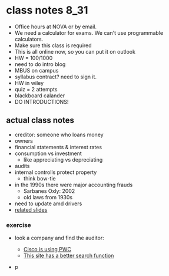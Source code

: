 # class notes 8_31

- Office hours at NOVA or by email.
- We need a calculator for exams. We can't use programmable calculators.
- Make sure this class is required
- This is all online now, so you can put it on outlook
- HW = 100/1000
- need to do intro blog
- MBUS on campus
- syllabus contract? need to sign it.
- HW in wiley
- quiz = 2 attempts
- blackboard calander
- DO INTRODUCTIONS!

## actual class notes

- creditor: someone who loans money
- owners
- financial statements & interest rates
- consumption vs investment
  - like appreciating vs depreciating
- audits
- internal controlls protect property
  - think bow-tie
- in the 1990s there were major accounting frauds
  - Sarbanes Oxly: 2002
  - old laws from 1930s
- need to update amd drivers
- [related slides](https://docs.google.com/presentation/d/1U-c2lQMSj91_IX3rzJDxaqsHa89cmP3fPRT3u5KwcSI/edit#slide=id.g3385c0b8b8_2_48)

### exercise

- look a company and find the auditor:
  - [Cisco is using PWC](https://www.sec.gov/Archives/edgar/data/858877/000085887717000016/csco-2017729x10k.htm)
  - [This site has a better search function](https://www.sec.gov/edgar/searchedgar/cik.htm)

- p